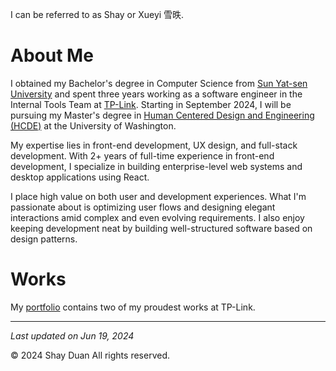 I can be referred to as Shay or Xueyi 雪昳.

# About Me

I obtained my Bachelor's degree in Computer Science from [Sun Yat-sen University](https://www.sysu.edu.cn/sysuen/) and spent three years working as a software engineer in the Internal Tools Team at [TP-Link](https://www.tp-link.com/us/). Starting in September 2024, I will be pursuing my Master's degree in [Human Centered Design and Engineering (HCDE)](https://www.hcde.washington.edu/) at the University of Washington.

My expertise lies in front-end development, UX design, and full-stack development. With 2+ years of full-time experience in front-end development, I specialize in building enterprise-level web systems and desktop applications using React. 

I place high value on both user and development experiences. What I'm passionate about is optimizing user flows and designing elegant interactions amid complex and even evolving requirements. I also enjoy keeping development neat by building well-structured software based on design patterns.

# Works
My [portfolio](https://drive.google.com/file/d/1bYJ8bwCvYMgZ8Wl8-L3rl-rjTcQwhjey/view) contains two of my proudest works at TP-Link.

---

*Last updated on Jun 19, 2024*
<footer position="absolute" bottom="0">© 2024 Shay Duan All rights reserved.</footer>

